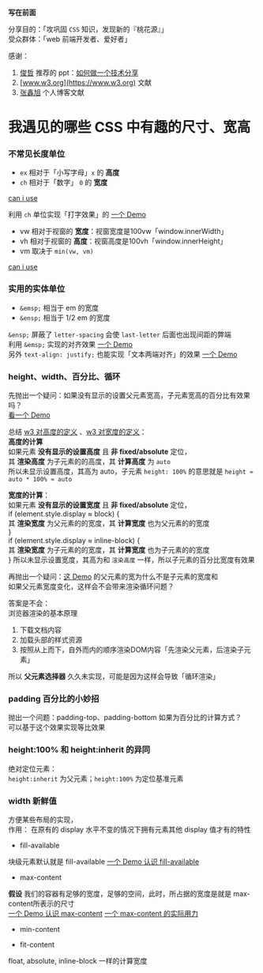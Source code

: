 **写在前面**

分享目的：「攻巩固 `CSS` 知识，发现新的『桃花源』」  
受众群体：「web 前端开发者、爱好者」

感谢：

1. [俊哲](https://github.com/lcjnil) 推荐的 ppt：[如何做一个技术分享](https://docs.google.com/presentation/d/1dEiloN8jX5KUIorz12fSSTADAWupArMVpIHzIcBaqBA/edit#slide=id.g241a7f5a41_0_42)
1. [www.w3.org](https://www.w3.org) 文献
1. [张鑫旭](www.zhangxinxu.com) 个人博客文献

# 我遇见的哪些 CSS 中有趣的尺寸、宽高

### 不常见长度单位

- `ex` 相对于「小写字母」`x` 的 **高度**
- `ch` 相对于「数字」 `0` 的 **宽度**

[can i use](http://caniuse.com/#feat=ch-unit)

利用 `ch` 单位实现「打字效果」的 [一个 Demo](http://hangyangws.win/demos/apps/css/ch-typing/)

- vw 相对于视窗的 **宽度**：视窗宽度是100vw「window.innerWidth」
- vh 相对于视窗的 **高度**：视窗高度是100vh「window.innerHeight」
- vm 取决于 `min(vw, vm)`

[can i use](http://caniuse.com/#feat=viewport-units)

### 实用的实体单位

- `&emsp;` 相当于 em 的宽度
- `&ensp;` 相当于 1/2 em 的宽度

`&ensp;` 屏蔽了 `letter-spacing` 会使 `last-letter` 后面也出现间距的弊端  
利用 `&emsp;` 实现的对齐效果 [一个 Demo](http://hangyangws.win/demos/apps/html/emsp/)  
另外 `text-align: justify;` 也能实现「文本两端对齐」的效果 [一个 Demo](http://hangyangws.win/demos/apps/html/justify/)

### height、width、百分比、循环

先抛出一个疑问：如果没有显示的设置父元素宽高，子元素宽高的百分比有效果吗？  
[看一个 Demo](http://hangyangws.win/demos/apps/html/percentage_w_h/)

总结 [w3 对高度的定义](https://www.w3.org/TR/CSS21/visudet.html#propdef-height) 、[w3 对宽度的定义](https://www.w3.org/TR/CSS21/visudet.html#blockwidth)：  
**高度的计算**  
如果元素 **没有显示的设置高度** 且 **非 fixed/absolute** 定位，  
其 **渲染高度** 为子元素的的高度，其 **计算高度** 为 `auto`  
所以未显示设置高度，其高为 auto，子元素 `height: 100%` 的意思就是 `height ≈ auto * 100% ≈ auto`

**宽度的计算**：  
如果元素 **没有显示的设置宽度** 且 **非 fixed/absolute** 定位，  
if (element.style.display ≈ block) {  
  其 **渲染宽度** 为父元素的的宽度，其 **计算宽度** 也为父元素的的宽度  
}  
if (element.style.display ≈ inline-block) {  
  其 **渲染宽度** 为子元素的的宽度，其 **计算宽度** 也为子元素的的宽度  
}
所以未显示设置宽度，其高为和 `渲染高度` 一样，所以子元素的百分比宽度有效果

再抛出一个疑问：[这 Demo](http://hangyangws.win/demos/apps/html/percentage_w_h/) 的父元素的宽为什么不是子元素的宽度和  
如果父元素宽度变化，这样会不会带来渲染循环问题？

答案是不会：  
浏览器渲染的基本原理

1. 下载文档内容
1. 加载头部的样式资源
1. 按照从上而下，自外而内的顺序渲染DOM内容「先渲染父元素，后渲染子元素」

所以 **父元素选择器** 久久未实现，可能是因为这样会导致「循环渲染」

### padding 百分比的小妙招

抛出一个问题：padding-top、padding-bottom 如果为百分比的计算方式？  
可以基于这个效果实现等比效果

### height:100% 和 height:inherit 的异同

绝对定位元素：  
`height:inherit` 为父元素；`height:100%` 为定位基准元素

### width 新鲜值

方便某些布局的实现，  
作用： 在原有的 display 水平不变的情况下拥有元素其他 display 值才有的特性

- fill-available

块级元素默认就是 fill-available
[一个 Demo 认识 fill-available](http://hangyangws.win/demos/apps/css/width/fill-available/)

- max-content

**假设** 我们的容器有足够的宽度，足够的空间，此时，所占据的宽度是就是 max-content所表示的尺寸  
[一个 Demo 认识 max-content](http://hangyangws.win/demos/apps/css/width/max-content/)
[一个 max-content 的实际用力](http://hangyangws.win/demos/apps/css/width/max-content-2/)


- min-content

- fit-content

float, absolute, inline-block 一样的计算宽度

